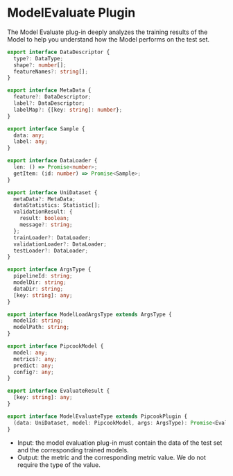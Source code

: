 # ModelEvaluate Plugin

The Model Evaluate plug-in deeply analyzes the training results of the Model to help you understand how the Model performs on the test set.

```ts
export interface DataDescriptor {
  type?: DataType;
  shape?: number[];
  featureNames?: string[];
}

export interface MetaData {
  feature?: DataDescriptor;
  label?: DataDescriptor;
  labelMap?: {[key: string]: number};
}

export interface Sample {
  data: any;
  label: any;
}

export interface DataLoader {
  len: () => Promise<number>;
  getItem: (id: number) => Promise<Sample>;
}

export interface UniDataset {
  metaData?: MetaData;
  dataStatistics: Statistic[];
  validationResult: {
    result: boolean;
    message?: string;
  };
  trainLoader?: DataLoader;
  validationLoader?: DataLoader;
  testLoader?: DataLoader;
}

export interface ArgsType {
  pipelineId: string;
  modelDir: string;
  dataDir: string;
  [key: string]: any;
}

export interface ModelLoadArgsType extends ArgsType {
  modelId: string;
  modelPath: string;
}

export interface PipcookModel {
  model: any;
  metrics?: any;
  predict: any;
  config?: any;
}

export interface EvaluateResult {
  [key: string]: any;
}

export interface ModelEvaluateType extends PipcookPlugin {
  (data: UniDataset, model: PipcookModel, args: ArgsType): Promise<EvaluateResult>;
}

```

- Input: the model evaluation plug-in must contain the data of the test set and the corresponding trained models.
- Output: the metric and the corresponding metric value. We do not require the type of the value.
